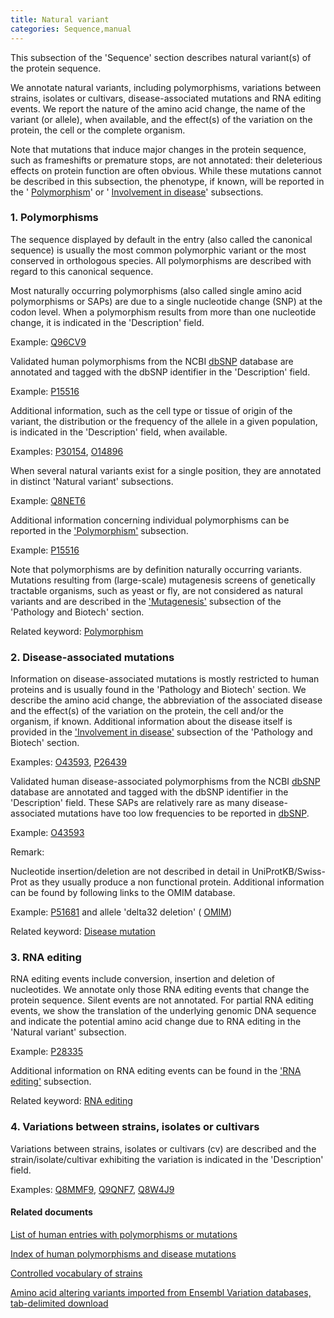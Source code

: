 ```yaml
---
title: Natural variant
categories: Sequence,manual
---
```


This subsection of the 'Sequence' section describes natural variant(s) of the protein sequence.

We annotate natural variants, including polymorphisms, variations between strains, isolates or cultivars, disease-associated mutations and RNA editing events. We report the nature of the amino acid change, the name of the variant (or allele), when available, and the effect(s) of the variation on the protein, the cell or the complete organism.

Note that mutations that induce major changes in the protein sequence, such as frameshifts or premature stops, are not annotated: their deleterious effects on protein function are often obvious. While these mutations cannot be described in this subsection, the phenotype, if known, will be reported in the ' [Polymorphism](http://www.uniprot.org/manual/polymorphism)' or ' [Involvement in disease](http://www.uniprot.org/manual/involvement_in_disease)' subsections.

### 1\. Polymorphisms

The sequence displayed by default in the entry (also called the canonical sequence) is usually the most common polymorphic variant or the most conserved in orthologous species. All polymorphisms are described with regard to this canonical sequence.

Most naturally occurring polymorphisms (also called single amino acid polymorphisms or SAPs) are due to a single nucleotide change (SNP) at the codon level. When a polymorphism results from more than one nucleotide change, it is indicated in the 'Description' field.

Example: [Q96CV9](http://www.uniprot.org/uniprot/Q96CV9#sequences)

Validated human polymorphisms from the NCBI [dbSNP](http://www.uniprot.org/www.ncbi.nlm.nih.gov/projects/SNP/) database are annotated and tagged with the dbSNP identifier in the 'Description' field.

Example: [P15516](http://www.uniprot.org/uniprot/P15516#sequences)

Additional information, such as the cell type or tissue of origin of the variant, the distribution or the frequency of the allele in a given population, is indicated in the 'Description' field, when available.

Examples: [P30154](http://www.uniprot.org/uniprot/P30154#sequences), [O14896](http://www.uniprot.org/uniprot/O14896#sequences)

When several natural variants exist for a single position, they are annotated in distinct 'Natural variant' subsections.

Example: [Q8NET6](http://www.uniprot.org/uniprot/Q8NET6#sequences)

Additional information concerning individual polymorphisms can be reported in the ['Polymorphism'](http://www.uniprot.org/manual/polymorphism) subsection.

Example: [P15516](http://www.uniprot.org/uniprot/P15516#sequences)

Note that polymorphisms are by definition naturally occurring variants. Mutations resulting from (large-scale) mutagenesis screens of genetically tractable organisms, such as yeast or fly, are not considered as natural variants and are described in the ['Mutagenesis'](http://www.uniprot.org/manual/mutagen) subsection of the 'Pathology and Biotech' section.

Related keyword: [Polymorphism](http://www.uniprot.org/keywords/621)

### 2\. Disease-associated mutations

Information on disease-associated mutations is mostly restricted to human proteins and is usually found in the 'Pathology and Biotech' section. We describe the amino acid change, the abbreviation of the associated disease and the effect(s) of the variation on the protein, the cell and/or the organism, if known. Additional information about the disease itself is provided in the ['Involvement in disease'](http://www.uniprot.org/manual/involvement_in_disease) subsection of the 'Pathology and Biotech' section.

Examples: [O43593](http://www.uniprot.org/uniprot/O43593#pathology_and_biotech), [P26439](http://www.uniprot.org/uniprot/P26439#pathology_and_biotech)

Validated human disease-associated polymorphisms from the NCBI [dbSNP](http://www.uniprot.org/www.ncbi.nlm.nih.gov/projects/SNP/) database are annotated and tagged with the dbSNP identifier in the 'Description' field. These SAPs are relatively rare as many disease-associated mutations have too low frequencies to be reported in [dbSNP](http://www.ncbi.nlm.nih.gov/projects/SNP/).

Example: [O43593](http://www.uniprot.org/uniprot/O43593#sequences)

Remark:

Nucleotide insertion/deletion are not described in detail in UniProtKB/Swiss-Prot as they usually produce a non functional protein. Additional information can be found by following links to the OMIM database.

Example: [P51681](http://www.uniprot.org/uniprot/P51681#pathology_and_biotech) and allele 'delta32 deletion' ( [OMIM](http://www.ncbi.nlm.nih.gov/entrez/dispomim.cgi?id=601373&a=601373_AllelicVariant0001))

Related keyword: [Disease mutation](http://www.uniprot.org/keywords/225)

### 3\. RNA editing

RNA editing events include conversion, insertion and deletion of nucleotides. We annotate only those RNA editing events that change the protein sequence. Silent events are not annotated. For partial RNA editing events, we show the translation of the underlying genomic DNA sequence and indicate the potential amino acid change due to RNA editing in the 'Natural variant' subsection.

Example: [P28335](http://www.uniprot.org/uniprot/P28335#sequences)

Additional information on RNA editing events can be found in the ['RNA editing'](http://www.uniprot.org/manual/rna_editing) subsection.

Related keyword: [RNA editing](http://www.uniprot.org/keywords/691)

### 4\. Variations between strains, isolates or cultivars

Variations between strains, isolates or cultivars (cv) are described and the strain/isolate/cultivar exhibiting the variation is indicated in the 'Description' field.

Examples: [Q8MMF9](http://www.uniprot.org/uniprot/Q8MMF9#sequences), [Q9QNF7](http://www.uniprot.org/uniprot/Q9QNF7#sequences), [Q8W4J9](http://www.uniprot.org/uniprot/Q8W4J9#sequences)

#### Related documents

[List of human entries with polymorphisms or mutations](http://www.uniprot.org/docs/humpvar)

[Index of human polymorphisms and disease mutations](http://www.uniprot.org/docs/humsavar)

[Controlled vocabulary of strains](http://www.uniprot.org/docs/strains)

[Amino acid altering variants imported from Ensembl Variation databases, tab-delimited download](ftp://ftp.uniprot.org/pub/databases/uniprot/current%5Frelease/knowledgebase/variants/)